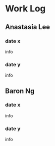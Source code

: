 # Work Log

## Anastasia Lee

### date x

info

### date y

info


## Baron Ng

### date x

info

### date y

info
